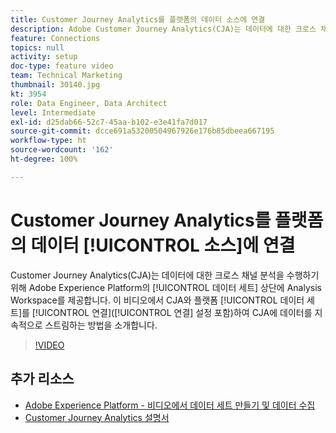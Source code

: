 ```yaml
---
title: Customer Journey Analytics를 플랫폼의 데이터 소스에 연결
description: Adobe Customer Journey Analytics(CJA)는 데이터에 대한 크로스 채널 분석을 수행하기 위해 Adobe Experience Platform의 데이터 세트 상단에 Analysis Workspace를 제공합니다. 이 비디오에서 CJA와 플랫폼 데이터 세트를 연결(연결 설정 포함)하여 CJA에 데이터를 지속적으로 스트림하는 방법을 소개합니다.
feature: Connections
topics: null
activity: setup
doc-type: feature video
team: Technical Marketing
thumbnail: 30140.jpg
kt: 3954
role: Data Engineer, Data Architect
level: Intermediate
exl-id: d25dab66-52c7-45aa-b102-e3e41fa7d017
source-git-commit: dcce691a53200504967926e176b85dbeea667195
workflow-type: ht
source-wordcount: '162'
ht-degree: 100%

---
```


# Customer Journey Analytics를 플랫폼의 데이터 [!UICONTROL 소스]에 연결

Customer Journey Analytics(CJA)는 데이터에 대한 크로스 채널 분석을 수행하기 위해 Adobe Experience Platform의 [!UICONTROL 데이터 세트] 상단에 Analysis Workspace를 제공합니다. 이 비디오에서 CJA와 플랫폼 [!UICONTROL 데이터 세트]를 [!UICONTROL 연결]([!UICONTROL 연결] 설정 포함)하여 CJA에 데이터를 지속적으로 스트림하는 방법을 소개합니다.

>[!VIDEO](https://video.tv.adobe.com/v/30140/?quality=12&enable10seconds=on&speedcontrol=on)

## 추가 리소스

* [Adobe Experience Platform - 비디오에서 데이터 세트 만들기 및 데이터 수집](https://docs.adobe.com/content/help/ko/platform-learn/tutorials/data-ingestion/create-datasets-and-ingest-data.html)
* [Customer Journey Analytics 설명서](https://docs.adobe.com/content/help/ko/analytics-platform/using/cja-landing.html)
